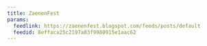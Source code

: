 ```yaml
---
title: ZaenenFest
params:
  feedlink: https://zaenenfest.blogspot.com/feeds/posts/default
  feedid: 8effaca25c2197a83f9980915e1aac62
---
```

